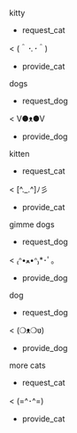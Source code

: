 kitty
* request_cat

< (＾*･.･*＾)
* provide_cat

dogs
* request_dog

< V●ᴥ●V
* provide_dog

kitten
* request_cat

< [^._.^]ﾉ彡
* provide_cat

gimme dogs
* request_dog

< ₍ᐢ•ﻌ•ᐢ₎*･ﾟ｡
* provide_dog

dog
* request_dog

< (❍ᴥ❍ʋ)
* provide_dog

more cats
* request_cat

< (=^･^=)
* provide_cat
